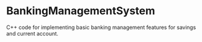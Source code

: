 # BankingManagementSystem
C++ code for implementing basic banking management features for savings and current account.
